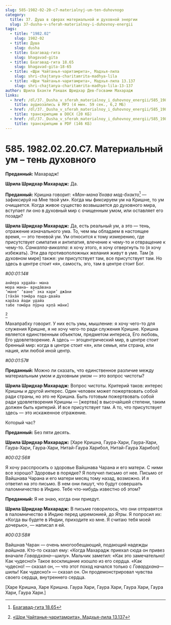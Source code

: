 ```yaml
---
slug: 585-1982-02-20-c7-materialnyj-um-ten-duhovnogo
category:
  title: 37. Душа в сферах материальной и духовной энергии
  slug: 37-dusha-v-sferah-materialnoy-i-duhovnoy-energii
tags:
  - title: "1982.02"
    slug: 1982-02
  - title: Душа
    slug: dusha
  - title: Бхагавад-гита
    slug: bhagavad-gita
  - title: Бхагавад-гита 18.65
    slug: bhagavad-gita-18-65
  - title: «Шри Чайтанья-чаритамрита», Мадхья-лила
    slug: shri-chajtanya-charitamrita-madhya-lila
  - title: «Шри Чайтанья-чаритамрита», Мадхья-лила 13.137
    slug: shri-chajtanya-charitamrita-madhya-lila-13-137
author: Шрила Бхакти Ракшак Шридхар Дев-Госвами Махарадж
links:
  - href: /dl/37._Dusha_v_sferah_materialnoy_i_duhovnoy_energii/585_1982.02.20.C7_SridharMj_Materialnyj_um--ten_duhovnogo.mp3
    title: аудиозапись в MP3 (4 мин. 59 сек., 6,2 МБ)
  - href: /dl/37._Dusha_v_sferah_materialnoy_i_duhovnoy_energii/585_1982.02.20.C7_SridharMj_Materialnyj_um--ten_duhovnogo.docx
    title: транскрипцию в DOCX (20 КБ)
  - href: /dl/37._Dusha_v_sferah_materialnoy_i_duhovnoy_energii/585_1982.02.20.C7_SridharMj_Materialnyj_um--ten_duhovnogo.pdf
    title: транскрипцию в PDF (146 КБ)
---
```


# 585. 1982.02.20.C7. Материальный ум – тень духовного

**Преданный:** Махарадж!

**Шрила Шридхар Махарадж:** Да.

**Преданный:** Кришна говорит: «*Ман-мана̄ бхава мад-бхакто*[^_ftn1] — зафиксируй на Мне твой ум». Когда мы фиксируем ум на Кришне, то ум очищается. Когда живое существо возвышается до духовного мира, вступает ли оно в духовный мир с очищенным умом, или оставляет его позади?

**Шрила Шридхар Махарадж:** Да, есть реальный ум, а это — тень, отражение изначального ума. То, чем мы обладаем в настоящее время, — это теневой ум. Ум относится к тому измерению, где присутствует симпатия и антипатия, влечение к чему-то и отвращение к чему-то. *Санкалпа-викалпа*: я хочу этого, я хочу отвергнуть то (я хочу избежать). Эти два противоположных желания живут в уме. Там [в духовном мире] также: ум присутствует там, все присутствует там. Но здесь в центре стоит «я», самость, эго, там в центре стоит Бог.

*#00:01:14#*

    анйера хр̣дайа— мана
    мора мана— вр̣нда̄вана
    ‘мане’ ‘ване’ эка кари’ джа̄ни
    [та̄ха̄н̇ тома̄ра пада-двайа
    кара̄ха йади удайа
    табе тома̄ра пӯрн̣а кр̣па̄ ма̄ни]
[^_ftn2]

Махапрабху говорит. У них есть умы, мышление: я хочу чего-то для служения Кришне, я не хочу чего-то ради служения Кришне. Кришна является единственным объектом, предметом интереса, Его любовь, Его удовлетворение. А здесь — эгоцентрический мир, в центре стоит бренный мир: когда в центре стоит «я», или семья, или страна, или нация, или любой иной центр.

*#00:01:57#*

**Преданный:** Можно ли сказать, что единственное различие между материальным умом и духовным умом — это вопрос чистоты?

**Шрила Шридхар Махарадж:** Вопрос чистоты. Критерий таков: интерес Кришны и другой интерес. Один человек может пожертвовать собой ради страны, но это не Кришна. Быть готовым пожертвовать собой ради удовлетворения Кришны — [жертва] в высочайшей степени, таким должен быть критерий. И все присутствует там. А то, что присутствует здесь — это искаженное отражение.

Который час?

**Преданный:** Без пяти десять.

**Шрила Шридхар Махарадж:** [Харе Кришна, Гаура-Хари, Гаура-Хари, Гаура-Хари, Гаура-Хари, Нитай-Гаура Харибол, Нитай-Гаура Харибол]

*#00:02:56#*

Я хочу расспросить о здоровье Вайшнава Чарана и его матери. С ними все хорошо? Здоровье в порядке? Я получил письмо от нее. Письмо от Вайшнава Чарана и его матери месяц тому назад, возможно. И я ответил на это письмо. В нем они пишут, что будут совершать паломничество в Индию. Тебе что-нибудь известно об этом?

**Преданный:** Я не знаю, когда они приедут.

**Шрила Шридхар Махарадж:** В письме говорилось, что они отправятся в паломничество в Индию перед церемонией, до *Ятры*. Я попросил их: «Когда вы будете в Индии, приходите ко мне. Я считаю тебя моей дочерью», — написал я ей.

*#00:03:58#*

Вайшнав Чаран — очень многообещающий, подающий надежды *вайшнав*. Кто-то сказал ему: «Когда Махарадж приехал сюда он привез вначале *Говардхана*—*шилу*». Мальчик заметил: «Как это замечательно! Как чудесно!» Такое восклицание изошло из его сердца. «Как чудесно! — сказал он, — что этот поход начался только с *Говардхана*—*шилы*! Как чудесно!» — сказал он. Он продемонстрировал чувства своего сердца, внутреннего сердца.

[Харе Кришна, Харе Кришна. Гаура Хари, Гаура Хари, Гаура Хари, Гаура Хари, Гаура Хари.]



[^_ftn1]: [Бхагавад-гита 18.65](../notes/bhagavad-gita/bhagavad-gita-18-65.md)

[^_ftn2]: [«Шри Чайтанья-чаритамрита», Мадхья-лила 13.137](../notes/shri-chajtanya-charitamrita-madhya-lila/shri-chajtanya-charitamrita-madhya-lila-13-137.md)
